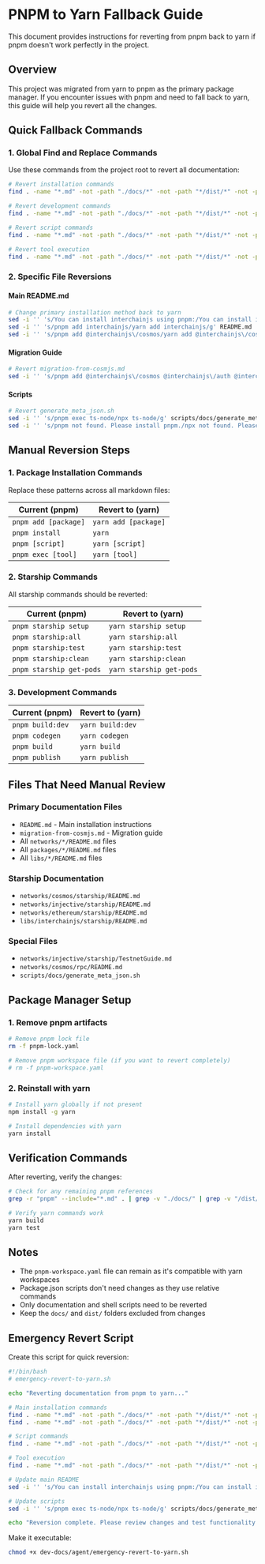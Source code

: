 # PNPM to Yarn Fallback Guide

This document provides instructions for reverting from pnpm back to yarn if pnpm doesn't work perfectly in the project.

## Overview

This project was migrated from yarn to pnpm as the primary package manager. If you encounter issues with pnpm and need to fall back to yarn, this guide will help you revert all the changes.

## Quick Fallback Commands

### 1. Global Find and Replace Commands

Use these commands from the project root to revert all documentation:

```bash
# Revert installation commands
find . -name "*.md" -not -path "./docs/*" -not -path "*/dist/*" -not -path "*/node_modules/*" -exec sed -i '' 's/pnpm add /yarn add /g' {} \;

# Revert development commands
find . -name "*.md" -not -path "./docs/*" -not -path "*/dist/*" -not -path "*/node_modules/*" -exec sed -i '' 's/pnpm install/yarn/g' {} \;

# Revert script commands
find . -name "*.md" -not -path "./docs/*" -not -path "*/dist/*" -not -path "*/node_modules/*" -exec sed -i '' 's/pnpm \([a-zA-Z0-9:_-]*\)/yarn \1/g' {} \;

# Revert tool execution
find . -name "*.md" -not -path "./docs/*" -not -path "*/dist/*" -not -path "*/node_modules/*" -exec sed -i '' 's/pnpm exec /yarn /g' {} \;
```

### 2. Specific File Reversions

#### Main README.md
```bash
# Change primary installation method back to yarn
sed -i '' 's/You can install interchainjs using pnpm:/You can install interchainjs using yarn:/g' README.md
sed -i '' 's/pnpm add interchainjs/yarn add interchainjs/g' README.md
sed -i '' 's/pnpm add @interchainjs\/cosmos/yarn add @interchainjs\/cosmos/g' README.md
```

#### Migration Guide
```bash
# Revert migration-from-cosmjs.md
sed -i '' 's/pnpm add @interchainjs\/cosmos @interchainjs\/auth @interchainjs\/cosmos-types/yarn add @interchainjs\/cosmos @interchainjs\/auth @interchainjs\/cosmos-types/g' migration-from-cosmjs.md
```

#### Scripts
```bash
# Revert generate_meta_json.sh
sed -i '' 's/pnpm exec ts-node/npx ts-node/g' scripts/docs/generate_meta_json.sh
sed -i '' 's/pnpm not found. Please install pnpm./npx not found. Please install Node.js and npm./g' scripts/docs/generate_meta_json.sh
```

## Manual Reversion Steps

### 1. Package Installation Commands

Replace these patterns across all markdown files:

| Current (pnpm) | Revert to (yarn) |
|----------------|-------------------|
| `pnpm add [package]` | `yarn add [package]` |
| `pnpm install` | `yarn` |
| `pnpm [script]` | `yarn [script]` |
| `pnpm exec [tool]` | `yarn [tool]` |

### 2. Starship Commands

All starship commands should be reverted:

| Current (pnpm) | Revert to (yarn) |
|----------------|-------------------|
| `pnpm starship setup` | `yarn starship setup` |
| `pnpm starship:all` | `yarn starship:all` |
| `pnpm starship:test` | `yarn starship:test` |
| `pnpm starship:clean` | `yarn starship:clean` |
| `pnpm starship get-pods` | `yarn starship get-pods` |

### 3. Development Commands

| Current (pnpm) | Revert to (yarn) |
|----------------|-------------------|
| `pnpm build:dev` | `yarn build:dev` |
| `pnpm codegen` | `yarn codegen` |
| `pnpm build` | `yarn build` |
| `pnpm publish` | `yarn publish` |

## Files That Need Manual Review

### Primary Documentation Files
- `README.md` - Main installation instructions
- `migration-from-cosmjs.md` - Migration guide
- All `networks/*/README.md` files
- All `packages/*/README.md` files
- All `libs/*/README.md` files

### Starship Documentation
- `networks/cosmos/starship/README.md`
- `networks/injective/starship/README.md`
- `networks/ethereum/starship/README.md`
- `libs/interchainjs/starship/README.md`

### Special Files
- `networks/injective/starship/TestnetGuide.md`
- `networks/cosmos/rpc/README.md`
- `scripts/docs/generate_meta_json.sh`

## Package Manager Setup

### 1. Remove pnpm artifacts
```bash
# Remove pnpm lock file
rm -f pnpm-lock.yaml

# Remove pnpm workspace file (if you want to revert completely)
# rm -f pnpm-workspace.yaml
```

### 2. Reinstall with yarn
```bash
# Install yarn globally if not present
npm install -g yarn

# Install dependencies with yarn
yarn install
```

## Verification Commands

After reverting, verify the changes:

```bash
# Check for any remaining pnpm references
grep -r "pnpm" --include="*.md" . | grep -v "./docs/" | grep -v "/dist/" | grep -v "/node_modules/"

# Verify yarn commands work
yarn build
yarn test
```

## Notes

- The `pnpm-workspace.yaml` file can remain as it's compatible with yarn workspaces
- Package.json scripts don't need changes as they use relative commands
- Only documentation and shell scripts need to be reverted
- Keep the `docs/` and `dist/` folders excluded from changes

## Emergency Revert Script

Create this script for quick reversion:

```bash
#!/bin/bash
# emergency-revert-to-yarn.sh

echo "Reverting documentation from pnpm to yarn..."

# Main installation commands
find . -name "*.md" -not -path "./docs/*" -not -path "*/dist/*" -not -path "*/node_modules/*" -exec sed -i '' 's/pnpm add /yarn add /g' {} \;
find . -name "*.md" -not -path "./docs/*" -not -path "*/dist/*" -not -path "*/node_modules/*" -exec sed -i '' 's/pnpm install/yarn/g' {} \;

# Script commands
find . -name "*.md" -not -path "./docs/*" -not -path "*/dist/*" -not -path "*/node_modules/*" -exec sed -i '' 's/pnpm \([a-zA-Z0-9:_-]*\)/yarn \1/g' {} \;

# Tool execution
find . -name "*.md" -not -path "./docs/*" -not -path "*/dist/*" -not -path "*/node_modules/*" -exec sed -i '' 's/pnpm exec /yarn /g' {} \;

# Update main README
sed -i '' 's/You can install interchainjs using pnpm:/You can install interchainjs using yarn:/g' README.md

# Update scripts
sed -i '' 's/pnpm exec ts-node/npx ts-node/g' scripts/docs/generate_meta_json.sh

echo "Reversion complete. Please review changes and test functionality."
```

Make it executable:
```bash
chmod +x dev-docs/agent/emergency-revert-to-yarn.sh
```
